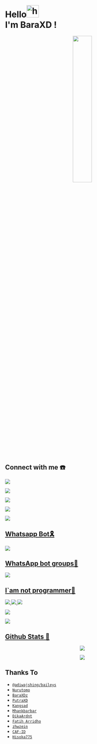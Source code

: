 # Hello<img src="https://user-images.githubusercontent.com/1303154/88677602-1635ba80-d120-11ea-84d8-d263ba5fc3c0.gif" width="40px" alt="hi"><br>I'm BaraXD !</h1>

<p align="center">
	<img src="https://telegra.ph/file/849940251f9be6babd1ff.jpg" width="35%" style="margin-left: auto;margin-right: auto;display: block;">
</p>



## Connect with me ☎️

<p align="center">

  <a href="https://instagram.com/lampu_philips267"><img src="https://img.shields.io/badge/Instagram-E4405F?style=for-the-badge&logo=instagram&logoColor=white"/> 

  <a href="https://wa.me/message/FXLN3NJ45WZMM1"><img src="https://img.shields.io/badge/WhatsApp-25D366?style=for-the-badge&logo=whatsapp&logoColor=white" />

  <a href="https://t.me/BotzzMeeOFC"><img src="https://img.shields.io/badge/Telegram-%230088cc.svg?&style=for-the-badge&logo=telegram&logoColor=white" /> <br>

  <a href="https://youtube.com/channel/UCSitKGx6JsdfY0hJM2VAInQ"><img src="https://img.shields.io/badge/YouTube-BotzzMeeOFC-ff0000?style=for-the-badge&logo=youtube&logoColor=ff0000&link=https://youtube.com/channel/UCSitKGx6JsdfY0hJM2VAInQ" /><br>

  <a href="https://github.com/BaraXD"><img src="https://img.shields.io/badge/-GitHub-black?style=flat-square&logo=github" /> 

## Whatsapp Bot🎗️

<p align="center">

  <a href="https://wa.me/628979530736"><img src="https://img.shields.io/badge/WhatsApp-25D366?style=for-the-badge&logo=whatsapp&logoColor=white" />

## WhatsApp bot groups📍

<p align="center">

  <a href="https://chat.whatsapp.com/JXlb6mMlQai77uQSXcmv5T"><img src="https://img.shields.io/badge/WhatsApp-25D366?style=for-the-badge&logo=whatsapp&logoColor=white" />

## I`am not programmer🔭

  <img src="https://img.shields.io/badge/-JavaScript-black?style=flat-square&logo=javascript" />

  <img src="https://img.shields.io/badge/-Node.js-black?style=flat-square&logo=Node.js" />

  <img src="https://img.shields.io/badge/-Git-black?style=flat-square&logo=git" />

  <img src="https://img.shields.io/badge/-GitHub-black?style=flat-square&logo=github" /> <br>

  <img src="https://img.shields.io/badge/-Python-black?style=flat-square&logo=python" />

## Github Stats 🚀

<p align="center"><a href="https://github.com/BaraXD"><img src="https://github-readme-stats.vercel.app/api?username=BaraXD&show_icons=true&theme=radical"></a></p>

<p align="center"><a href="https://github.com/BaraXD"><img src="https://github-readme-stats.vercel.app/api/top-langs/?username=BaraXD&theme=radical&layout=compact"></a></p> 

## Thanks To
* [`@adiwajshing/baileys`](https://github.com/adiwajshing/baileys)
* [`Nurutomo`](https://github.com/Nurutomo)
* [`BaraXDz`](https://github.com/BaraXD)
* [`PutraXD`](https://github.com/putragans9)
* [`Kangsad`](https://github.com/sadteams)
* [`Mhankbarbar`](https://github.com/MhankBarBar)
* [`DikaArdnt`](https://github.com/DikaArdnt)
* [`Fatih Arridho`](https://github.com/FatihArridho)
* [`zhwzein`](https://github.com/zhwzein)
* [`CAF-ID`](https://github.com/CAF-ID)
* [`Hisoka775`](https://github.com/Hisoka775)
